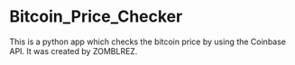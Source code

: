 # Bitcoin_Price_Checker
This is a python app which checks the bitcoin price by using the Coinbase API. It was created by ZOMBLREZ.

